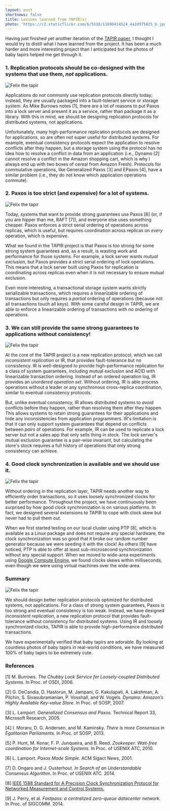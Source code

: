 ```yaml
---
layout: post
shortnews: false
title: Lessons learned from TAPIR(s)
photo: 'https://c2.staticflickr.com/6/5510/11690414524_4a2d975825_b.jpg'
---
```


Having just finished yet another iteration of the [TAPIR
paper](research/tapir/), I thought I would try to
distill what I have learned from the project. It has been a much
harder and more interesting project than I anticipated but the photos
of baby tapirs helped me get through it.

### 1. Replication protocols should be co-designed with the systems that use them, *not* applications.

<div class="col-xs-4 pull-right">
<img src="https://i.imgur.com/xJjwVhP.jpg" alt="Felix the tapir"
      class="img-thumbnail">
</div>

Applications do not commonly use replication protocols directly today;
instead, they are usually packaged into a fault-tolerant service or
storage system.  As Mike Burrows notes [1], there are a lot of reasons
to put Paxos into a lock server and present it as a service, rather
than package it as a library.  With this in mind, we should be
designing replication protocols for distributed systems, not
applications.

Unfortunately, many high-performance replication protocols are
designed for applications, so are often not super useful for
distributed systems. For example, eventual consistency protocols
expect the application to resolve conflicts after they happen, but a
storage system using the protocol has no idea how to resolve a
conflict in data from an application (i.e., Dynamo [2] cannot resolve
a conflict in the Amazon shopping cart, which is why I always end up
with two boxes of cereal from Amazon Fresh). Protocols for commutative
operations, like Generalized Paxos [3] and EPaxos [4], have a similar
problem (i.e., they do not know which application operations commute).

<!---
Optimized replication protocols are often not super useful for
distributed systems.  For example, protocols , only work if
the the storage system *and* application have commutative
operations. This means that system designer has to carefully design
for commutativity and then count on the application programmer to do
the same; even then, a large set of systems and application operations
just do not commute. Eventual consistency protocols have a similar
problem: they expect the application to resolve conflicts after they
happen, but a storage system has no idea how to resolve a conflict in
data handed to them by *their* application.
For example, Dynamo [2]
has to rely on Amazon's shopping cart application to resolve conflicts
because it does not know how to do so in a general-purpose way.
!-->

### 2. Paxos is too strict (and expensive) for a lot of systems.

<div class="col-xs-4 pull-right">
<img src="https://c2.staticflickr.com/6/5510/11690414524_4a2d975825_b.jpg" alt="Felix the tapir"
      class="img-thumbnail">
</div>

Today, systems that want to provide strong guarantees use Paxos \[6\]
(or, if you are hipper than me, RAFT [7]), and everyone else uses
something cheaper.  Paxos enforces a strict serial ordering of
operations across replicas, which is useful, but requires coordination
across replicas on *every* operation, which is expensive.

What we found in the TAPIR project is that Paxos is *too* strong for
some strong system guarantees and, as a result, is wasting work and
performance for those systems.  For example, a lock server wants
*mutual exclusion*, but Paxos provides a strict serial ordering of
lock operations. This means that a lock server built using Paxos for
replication is coordinating across replicas even when it is not
necessary to ensure mutual exclusion.

Even more interesting, a transactional storage system wants strictly
serializable transactions, which requires a linearizable ordering of
transactions but only requires a *partial* ordering of operations
(because not all transactions touch all keys).  With some careful
design in TAPIR, we are able to enforce a linearizable ordering of
transactions with *no* ordering of operations.


### 3. We can still provide the same strong guarantees to applications without consistency!

<div class="col-xs-4 pull-right">
<img src="https://37.media.tumblr.com/2d3ef9090bd30d760d621dfca6512a65/tumblr_mojh9fi4Ef1qd479ro1_500.jpg" alt="Felix the tapir"
      class="img-thumbnail">
</div>

At the core of the TAPIR project is a new replication protocol, which
we call *inconsistent replication* or IR, that provides
fault-tolerance but no consistency.  IR is well-designed to provide
high-performance replication for a class of system guarantees,
including mutual exclusion and ACID with linearizable transaction
ordering.  Instead of an ordered operation log, IR provides an
*unordered operation set*.  Without ordering, IR is able process
operations without a leader or any synchronous cross-replica
coordination, similar to eventual consistency protocols.

But, unlike eventual consistency, IR allows distributed systems to
*avoid* conflicts before they happen, rather than resolving them after
they happen. This allows systems to retain strong guarantees for their
applications and hide any inconsistencies from application
programmers. IR's limitation is that it can only support system
guarantees that depend on conflicts between *pairs* of operations.
For example, IR can be used to replicate a lock server but not a sales
app that only sells thing in stock. The lock server's mutual exclusion
guarantee is a pair-wise invariant, but calculating the store's stock
requires a full history of operations that only strong consistency can
achieve.

### 4. Good clock synchronization is available and we should use it.

<div class="col-xs-4 pull-right">
<img src="https://c1.staticflickr.com/1/6/76059463_2ec021caa9.jpg" alt="Felix the tapir"
      class="img-thumbnail">
</div>

Without ordering in the replication layer, TAPIR needs another way to
efficiently order transactions, so it uses loosely synchronized clocks
for better performance.  Throughout the project, we have continuously been
surprised by how good clock synchronization is on various
platforms. In fact, we designed several extensions to TAPIR to cope
with clock skew but never had to pull them out.

When we first started testing on our local cluster using PTP [8],
which is available as a Linux package and does not require any special
hardware, the clock synchronization was so good that it broke our
random number generator because we were seeding it with the clock!  As
others [9] have noticed, PTP is able to offer at least sub-microsecond
synchronization without any special support. When we moved to
wide-area experiments using [Google Compute
Engine](https://cloud.google.com/compute/), we found clocks skews
within milliseconds, even though we were using virtual machines over
the wide-area.

<!---
Table 1 gives a profile of our Google Compute
Engine testbed.

|        | US  | Europe | Asia  | US | Europe | Asia |
| ------ | --- | ------ | ----- | --- | --- | --- |
| US     | 1.2 | 111.3  | 166.5 | 3.4 | 1.3 | 1.86 |
| Europe |     | 0.8    | 261.8 | | 0.1 | 1.9 |
| Asia|  |     | 10.8   |       |   | .3 |
!--->

<!---
### 5. Tapirs are cute and baby tapirs are really cute.

We have experimentally verified that tapirs are adorable. By looking
at countless photos of baby tapirs in real-world conditions, we have
measured 100% of baby tapirs to be extremely cute.
!--->

### Summary

<div class="col-xs-4 pull-right">
<img src="https://caveviews.blogs.com/.a/6a00d8341bffd953ef017d4295b0d2970c-pi" alt="Felix the tapir"
      class="img-thumbnail">
</div>

We should design better replication protocols optimized for
distributed systems, not applications. For a class of strong system
guarantees, Paxos is too strong and eventual consistency is too
weak. Instead, we have designed *inconsistent replication*, a new
replication protocol that provides fault-tolerance without consistency
for distributed systems. Using IR and loosely synchronized clocks,
TAPIR is able to provide high-performance distributed transactions.

We have experimentally verified that baby tapirs are adorable. By
looking at countless photos of baby tapirs in real-world conditions,
we have measured 100% of baby tapirs to be extremely cute.

<!---
To find out more, check out our tech report:
- **[Building Consistent Transactions with Inconsistent Replication.]({{ site.base }}/papers/tapir-tr14.pdf)**   
Irene Zhang, Naveen Kr. Sharma, Adriana Szekeres, Arvind Krishnamurthy, Dan R. K. Ports.   
UW Technical Report UW-CSE-14-12-01.
!--->

### References

[1] M. Burrows. *The Chubby Lock Service for Loosely-coupled
Distributed Systems.* In Proc. of OSDI, 2006.

[2] G. DeCandia, D. Hastorun, M. Jampani, G. Kakulapati, A. Lakshman,
A. Pilchin, S. Sivasubramanian, P. Vosshall, and W. Vogels. *Dynamo:
Amazon’s Highly Available Key-value Store.* In Proc. of SOSP, 2007.

[3] L. Lamport. *Generalized Consensus and Paxos.* Technical Report 33,
Microsoft Research, 2005.

[4] I. Moraru, D. G. Andersen, and M. Kaminsky. *There is more
Consensus in Egalitarian Parliaments.* In Proc. of SOSP, 2013.

[5] P. Hunt, M. Konar, F. P. Junqueira, and B. Reed. *Zookeeper:
Wait-free coordination for Internet-scale Systems.* In Proc. of USENIX
ATC, 2010.

[6] L. Lamport. *Paxos Made Simple.* ACM Sigact News, 2001.

[7] D. Ongaro and J. Ousterhout. *In Search of an Understandable
Consensus Algorithm.* In Proc. of USENIX ATC. 2014.

[8] [IEEE 1588 Standard for A Precision Clock Synchronization Protocol
for Networked Measurement and Control
Systems.](http://www.nist.gov/el/isd/ieee/ieee1588.cfm.)

[9] J. Perry, et al. *Fastpass: a centralized zero-queue
datacenter network.* In Proc. of SIGCOMM. 2014.
